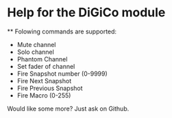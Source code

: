 # Help for the DiGiCo module

** Folowing commands are supported:

* Mute channel
* Solo channel
* Phantom Channel
* Set fader of channel
* Fire Snapshot number (0-9999)
* Fire Next Snapshot
* Fire Previous Snapshot
* Fire Macro (0-255)

Would like some more? Just ask on Github.
